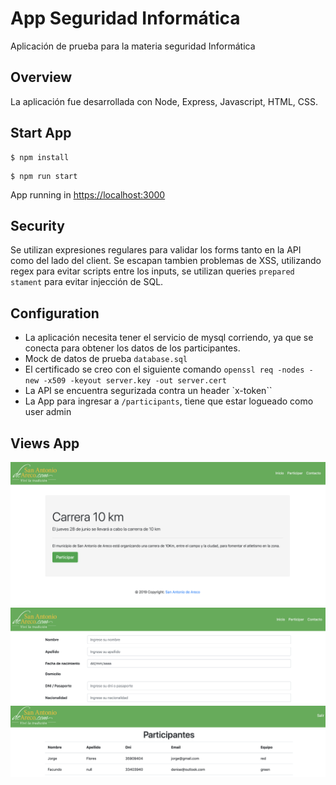 # App Seguridad Informática

Aplicación de prueba para la materia seguridad Informática

## Overview

La aplicación fue desarrollada con Node, Express, Javascript, HTML, CSS.

## Start App

```
$ npm install
```

```
$ npm run start
```

App running in [https://localhost:3000](https://localhost:3000/)

## Security

Se utilizan expresiones regulares para validar los forms tanto en la API como del lado del client. Se escapan tambien problemas de XSS, utilizando regex para evitar scripts entre los inputs, se utilizan queries `prepared stament` para evitar injección de SQL.

## Configuration

- La aplicación necesita tener el servicio de mysql corriendo, ya que se conecta para obtener los datos de los participantes.
- Mock de datos de prueba `database.sql`
- El certificado se creo con el siguiente comando ```openssl req -nodes -new -x509 -keyout server.key -out server.cert```
- La API se encuentra segurizada contra un header `x-token``
- La App para ingresar a `/participants`, tiene que estar logueado como user admin

## Views App

<div style="text-align:center;margin:auto">
    <img src ="home.png" />
</div>

<div style="text-align:center;margin:auto">
    <img src ="register.png" />
</div>

<div style="text-align:center;margin:auto">
    <img src ="participants.png" />
</div>